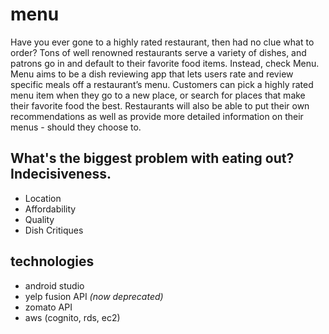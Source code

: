 # menu

Have you ever gone to a highly rated restaurant, then had no clue what to order? Tons of well renowned restaurants serve a variety of dishes, and patrons go in and default to their favorite food items. Instead, check Menu. Menu aims to be a dish reviewing app that lets users rate and review specific meals off a restaurant’s menu. Customers can pick a highly rated menu item when they go to a new place, or search for places that make their favorite food the best. Restaurants will also be able to put their own recommendations as well as provide more detailed information on their menus - should they choose to.


## What's the biggest problem with eating out? Indecisiveness.
- Location
- Affordability
- Quality
- Dish Critiques


## technologies
- android studio
- yelp fusion API *(now deprecated)*
- zomato API
- aws (cognito, rds, ec2)

